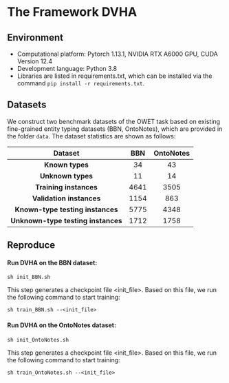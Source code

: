 # The Framework DVHA

## Environment

* Computational platform: Pytorch 1.13.1, NVIDIA RTX A6000 GPU, CUDA Version 12.4
*  Development language: Python 3.8
* Libraries are listed in requirements.txt, which can be installed via the command `pip install -r requirements.txt`.

## Datasets

We construct two benchmark datasets of the OWET task based on existing fine-grained entity typing datasets (BBN, OntoNotes), which are provided in the folder `data`. The dataset statistics are shown as follows:

|            **Dataset**             | **BBN** | OntoNotes |
| :--------------------------------: | :-----: | :-------: |
|          **Known types**           |   34    |    43     |
|         **Unknown types**          |   11    |    14     |
|       **Training instances**       |  4641   |   3505    |
|      **Validation instances**      |  1154   |    863    |
|  **Known-type testing instances**  |  5775   |   4348    |
| **Unknown-type testing instances** |  1712   |   1758    |

## Reproduce

#### Run DVHA on the BBN dataset:

```
sh init_BBN.sh 
```

This step generates a checkpoint file <init_file>.
Based on this file, we run the following command to start training:

```
sh train_BBN.sh --<init_file>
```

#### Run DVHA on the OntoNotes dataset:

```
sh init_OntoNotes.sh 
```

This step generates a checkpoint file <init_file>.
Based on this file, we run the following command to start training:

```
sh train_OntoNotes.sh --<init_file>
```
